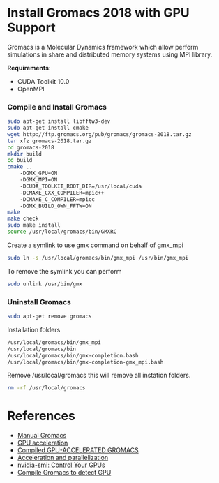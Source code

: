 # Install Gromacs 2018 with GPU Support

Gromacs is a Molecular Dynamics framework which allow perform simulations in share and distributed memory systems using MPI library.

**Requirements**:

* CUDA Toolkit 10.0
* OpenMPI

### Compile and Install Gromacs

```sh
sudo apt-get install libfftw3-dev
sudo apt-get install cmake
wget http://ftp.gromacs.org/pub/gromacs/gromacs-2018.tar.gz
tar xfz gromacs-2018.tar.gz
cd gromacs-2018
mkdir build
cd build
cmake .. 
	-DGMX_GPU=ON 
	-DGMX_MPI=ON 
	-DCUDA_TOOLKIT_ROOT_DIR=/usr/local/cuda 
	-DCMAKE_CXX_COMPILER=mpic++ 
	-DCMAKE_C_COMPILER=mpicc 
	-DGMX_BUILD_OWN_FFTW=ON
make
make check
sudo make install
source /usr/local/gromacs/bin/GMXRC
```

Create a symlink to use gmx command on behalf of gmx_mpi

```sh
sudo ln -s /usr/local/gromacs/bin/gmx_mpi /usr/bin/gmx_mpi
```

To remove the symlink you can perform

```sh
sudo unlink /usr/bin/gmx
```

### Uninstall Gromacs

```sh
sudo apt-get remove gromacs
```

Installation folders 

```sh
/usr/local/gromacs/bin/gmx_mpi
/usr/local/gromacs/bin
/usr/local/gromacs/bin/gmx-completion.bash
/usr/local/gromacs/bin/gmx-completion-gmx_mpi.bash
```

Remove /usr/local/gromacs this will remove all instation folders.

```sh 
rm -rf /usr/local/gromacs
```

# References

- [Manual Gromacs](http://manual.gromacs.org/documentation/2018/install-guide/index.html)
- [GPU acceleration](http://www.gromacs.org/GPU_acceleration)
- [Compiled GPU-ACCELERATED GROMACS](https://www.nvidia.com/en-us/data-center/gpu-accelerated-applications/gromacs/)
- [Acceleration and parallelization](http://www.gromacs.org/Documentation/Acceleration_and_parallelization#GPU_acceleration)
- [nvidia-smi: Control Your GPUs](https://www.microway.com/hpc-tech-tips/nvidia-smi_control-your-gpus/)
- [Compile Gromacs to detect GPU](https://www.researchgate.net/post/Gromacs_514_installation_errors)




